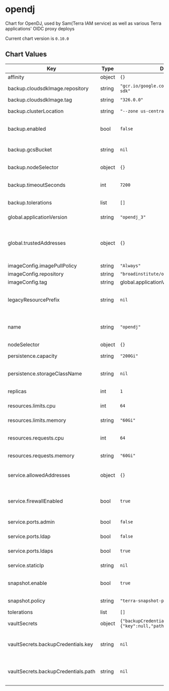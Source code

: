 opendj
======
Chart for OpenDJ, used by Sam(Terra IAM service) as well as various Terra applications' OIDC proxy deploys

Current chart version is `0.10.0`





## Chart Values

| Key | Type | Default | Description |
|-----|------|---------|-------------|
| affinity | object | `{}` | affinity map |
| backup.cloudsdkImage.repository | string | `"gcr.io/google.com/cloudsdktool/cloud-sdk"` | Image tag to use for Cloud SDK |
| backup.cloudsdkImage.tag | string | `"326.0.0"` |  |
| backup.clusterLocation | string | `"--zone us-central1-a"` | Where the GKE cluster is located |
| backup.enabled | bool | `false` | Whether to automatically back up OpenDJ nightly + copy to GCP bucket |
| backup.gcsBucket | string | `nil` | Name of the GCS bucket where backups should be copied |
| backup.nodeSelector | object | `{}` | NodeSelector for backup CronJob pods |
| backup.timeoutSeconds | int | `7200` | How many seconds to wait before assuming job is hung and killing it |
| backup.tolerations | list | `[]` | Tolerations for backup CronJob pods |
| global.applicationVersion | string | `"opendj_3"` | What version of the application to deploy |
| global.trustedAddresses | object | `{}` | A map of addresses that will be merged with serviceAllowedAddresses. Example: `{ "nickname": ["x.x.x.x/y", "x.x.x.x/y"] }` |
| imageConfig.imagePullPolicy | string | `"Always"` |  |
| imageConfig.repository | string | `"broadinstitute/openam"` | Image repository |
| imageConfig.tag | string | global.applicationVersion | Image tag. |
| legacyResourcePrefix | string | `nil` | What prefix to use to refer to secrets rendered from firecloud-develop @default .Chart.Name |
| name | string | `"opendj"` | A name for the deployment that will be substituted into resuorce definitions |
| nodeSelector | object | `{}` | nodeSelector map |
| persistence.capacity | string | `"200Gi"` | Capacity of persistent data volume |
| persistence.storageClassName | string | `nil` | If not null, the volume will be restricted to the specified storage class |
| replicas | int | `1` | Number of replicas for the deployment |
| resources.limits.cpu | int | `64` | Number of CPU units to limit the deployment to |
| resources.limits.memory | string | `"60Gi"` | Memory to limit the deployment to |
| resources.requests.cpu | int | `64` | Number of CPU units to request for the deployment |
| resources.requests.memory | string | `"60Gi"` | Memory to request for the deployment |
| service.allowedAddresses | object | `{}` | A map of addresses in the form `{ "nickname": ["x.x.x.x/y", "x.x.x.x/y"] }` |
| service.firewallEnabled | bool | `true` | Whether to restrict access to the service to the IPs supplied via service.allowedAddresses |
| service.ports.admin | bool | `false` | Whether to enable the admin(4444) port |
| service.ports.ldap | bool | `false` | Whether to enable the LDAP(389) port |
| service.ports.ldaps | bool | `true` | Whether to enable the LDAPS(636) port |
| service.staticIp | string | `nil` | External IP of the service. Required. |
| snapshot.enable | bool | `true` | Whether to enable a gcp snapshot policy for the data disk |
| snapshot.policy | string | `"terra-snapshot-policy"` | Name of the snapshot policy to use on data disk |
| tolerations | list | `[]` | Array of tolerations |
| vaultSecrets | object | `{"backupCredentials":{"key":null,"path":null}}` | Where in Vault to find secrets used by this chart. |
| vaultSecrets.backupCredentials.key | string | `nil` | Key in Vault where base64-encoded GCP service account key for backups is stored |
| vaultSecrets.backupCredentials.path | string | `nil` | Path in Vault where base64-encoded GCP service account key for backups is stored |
